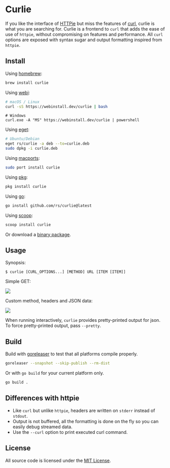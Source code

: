 # Curlie

If you like the interface of [HTTPie](https://httpie.org) but miss the features of [curl](https://curl.haxx.se), curlie is what you are searching for. Curlie is a frontend to `curl` that adds the ease of use of `httpie`, without compromising on features and performance. All `curl` options are exposed with syntax sugar and output formatting inspired from `httpie`.

## Install

Using [homebrew](https://brew.sh/):

```sh
brew install curlie
```

Using [webi](https://webinstall.dev/curlie/):

```sh
# macOS / Linux
curl -sS https://webinstall.dev/curlie | bash
```

```pwsh
# Windows
curl.exe -A "MS" https://webinstall.dev/curlie | powershell
```

Using [eget](https://github.com/zyedidia/eget):

```sh
# Ubuntu/Debian
eget rs/curlie -a deb --to=curlie.deb
sudo dpkg -i curlie.deb
```

Using [macports](https://www.macports.org):

```sh
sudo port install curlie
```

Using [pkg](https://man.freebsd.org/pkg/8):

```sh
pkg install curlie
```

Using [go](https://golang.org/):

```sh
go install github.com/rs/curlie@latest
```

Using [scoop](https://scoop.sh/):

```sh
scoop install curlie
```

Or download a [binary package](https://github.com/rs/curlie/releases/latest).

## Usage

Synopsis:

    $ curlie [CURL_OPTIONS...] [METHOD] URL [ITEM [ITEM]]

Simple GET:

![](doc/get.png)

Custom method, headers and JSON data:

![](doc/put.png)

When running interactively, `curlie` provides pretty-printed output for json. To force pretty-printed output, pass `--pretty`.

## Build

Build with [goreleaser](https://goreleaser.com) to test that all platforms compile properly.

```sh
goreleaser --snapshot --skip-publish --rm-dist
```

Or with `go build` for your current platform only.

```sh
go build .
```

## Differences with httpie

* Like `curl` but unlike `httpie`, headers are written on `stderr` instead of `stdout`.
* Output is not buffered, all the formatting is done on the fly so you can easily debug streamed data.
* Use the `--curl` option to print executed curl command.

## License

All source code is licensed under the [MIT License](https://raw.github.com/rs/curlie/master/LICENSE).
